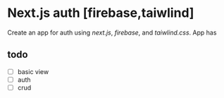 # Next.js auth [firebase,taiwlind]

Create an app for auth using *next.js*, *firebase*, and *taiwlind.css*.
App has

## todo

- [ ] basic view
- [ ] auth
- [ ] crud
